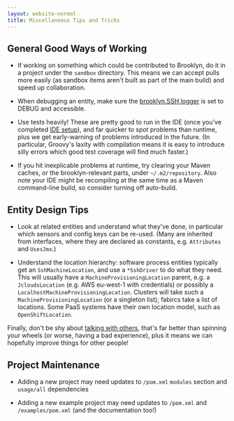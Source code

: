 ```yaml
---
layout: website-normal
title: Miscellaneous Tips and Tricks
---
```


## General Good Ways of Working

* If working on something which could be contributed to Brooklyn,
  do it in a project under the ``sandbox`` directory.
  This means we can accept pulls more easily (as sandbox items aren't built as part of the main build)
  and speed up collaboration.
  
* When debugging an entity, make sure the  [brooklyn.SSH logger](logging.html) is set to DEBUG and accessible.
 
* Use tests heavily!  These are pretty good to run in the IDE (once you've completed [IDE setup]({{site.path.guide}}/dev/env/ide/)),
  and far quicker to spot problems than runtime, plus we get early-warning of problems introduced in the future.
  (In particular, Groovy's laxity with compilation means it is easy to introduce silly errors which good test coverage will find much faster.)
  
* If you hit inexplicable problems at runtime, try clearing your Maven caches,
  or the brooklyn-relevant parts, under ``~/.m2/repository``.
  Also note your IDE might be recompiling at the same time as a Maven command-line build,
  so consider turning off auto-build.


<a name="EntityDesign"></a>
## Entity Design Tips

* Look at related entities and understand what they've done, in particular which
  sensors and config keys can be re-used.
  (Many are inherited from interfaces, where they are declared as constants,
  e.g. ``Attributes`` and ``UsesJmx``.)
  
* Understand the location hierarchy:  software process entities typically get an ``SshMachineLocation``,
  and use a ``*SshDriver`` to do what they need.  This will usually have a ``MachineProvisioningLocation`` parent, e.g. a
  ``JcloudsLocation`` (e.g. AWS eu-west-1 with credentials) or possibly a ``LocalhostMachineProvisioningLocation``.
  Clusters will take such a ``MachineProvisioningLocation`` (or a singleton list); fabircs take a list of locations.
  Some PaaS systems have their own location model, such as ``OpenShiftLocation``.

Finally, don't be shy about [talking with others]({{site.path.website}}/community/), 
that's far better than spinning your wheels (or worse, having a bad experience),
plus it means we can hopefully improve things for other people!


## Project Maintenance

* Adding a new project may need updates to ``/pom.xml`` ``modules`` section and ``usage/all`` dependencies
 
* Adding a new example project may need updates to ``/pom.xml`` and ``/examples/pom.xml`` (and the documentation too!)

